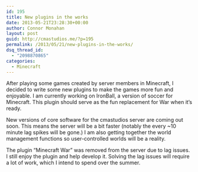 ```yaml
---
id: 195
title: New plugins in the works
date: 2013-05-21T23:28:30+00:00
author: Connor Monahan
layout: post
guid: http://cmastudios.me/?p=195
permalink: /2013/05/21/new-plugins-in-the-works/
dsq_thread_id:
  - "2098870865"
categories:
  - Minecraft
---
```

After playing some games created by server members in Minecraft, I decided to write some new plugins to make the games more fun and enjoyable. I am currently working on IronBall, a version of soccer for Minecraft. This plugin should serve as the fun replacement for War when it&#8217;s ready.

New versions of core software for the cmastudios server are coming out soon. This means the server will be a bit faster (notably the every ~10 minute lag spikes will be gone.) I am also getting together the world management functions so user-controlled worlds will be a reality.

The plugin &#8220;Minecraft War&#8221; was removed from the server due to lag issues. I still enjoy the plugin and help develop it. Solving the lag issues will require a lot of work, which I intend to spend over the summer.